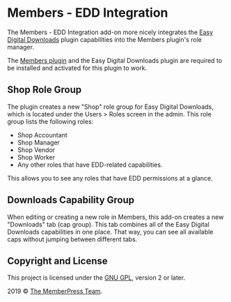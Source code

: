 # Members - EDD Integration

The Members - EDD Integration add-on more nicely integrates the [Easy Digital Downloads](https://easydigitaldownloads.com/) plugin capabilities into the Members plugin's role manager.

The [Members plugin](https://themehybrid.com/plugins/members) and the Easy Digital Downloads plugin are required to be installed and activated for this plugin to work.

## Shop Role Group

The plugin creates a new "Shop" role group for Easy Digital Downloads, which is located under the Users > Roles screen in the admin.  This role group lists the following roles:

- Shop Accountant
- Shop Manager
- Shop Vendor
- Shop Worker
- Any other roles that have EDD-related capabilities.

This allows you to see any roles that have EDD permissions at a glance.

## Downloads Capability Group

When editing or creating a new role in Members, this add-on creates a new "Downloads" tab (cap group).  This tab combines all of the Easy Digital Downloads capabilities in one place.  That way, you can see all available caps without jumping between different tabs.

## Copyright and License

This project is licensed under the [GNU GPL](http://www.gnu.org/licenses/old-licenses/gpl-2.0.html), version 2 or later.

2019 &copy; [The MemberPress Team](http://justintadlock.com).
